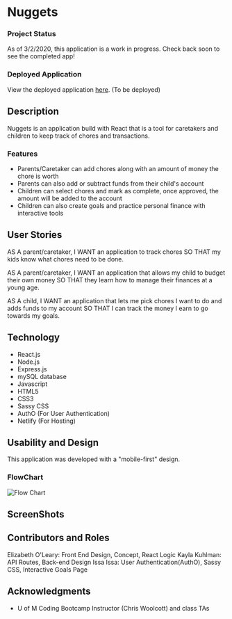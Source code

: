 # Nuggets

### Project Status

As of 3/2/2020, this application is a work in progress. Check back soon to see the completed app!

### Deployed Application

View the deployed application [here](https://nuggets-2020.herokuapp.com/). (To be deployed)

## Description

Nuggets is an application build with React that is a tool for caretakers and children to keep track of chores and transactions.  

### Features
 * Parents/Caretaker can add chores along with an amount of money the chore is worth
 * Parents can also add or subtract funds from their child's account
 * Children can select chores and mark as complete, once approved, the amount will be added to the account
* Children can also create goals and practice personal finance with interactive tools

## User Stories

AS A parent/caretaker, I WANT an application to track chores SO THAT my kids know what chores need to be done.

AS A parent/caretaker, I WANT an application that allows my child to budget their own money SO THAT they learn how to manage their finances at a young age.

AS A child, I WANT an application that lets me pick chores I want to do and adds funds to my account SO THAT I can track the money I earn to go towards my goals.

## Technology

* React.js
* Node.js
* Express.js
* mySQL database
* Javascript
* HTML5
* CSS3
* Sassy CSS
* AuthO (For User Authentication)
* Netlify (For Hosting)

## Usability and Design

This application was developed with a "mobile-first" design.

### FlowChart

![Flow Chart](https://i.imgur.com/n85BgcT.jpg)

## ScreenShots

## Contributors and Roles

Elizabeth O'Leary: Front End Design, Concept, React Logic
Kayla Kuhlman: API Routes, Back-end Design
Issa Issa: User Authentication(AuthO), Sassy CSS, Interactive Goals Page

## Acknowledgments

* U of M Coding Bootcamp Instructor (Chris Woolcott) and class TAs